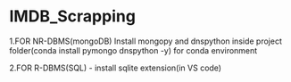 # IMDB_Scrapping

1.FOR NR-DBMS(mongoDB) Install mongopy and dnspython inside project folder(conda install pymongo dnspython -y) for conda environment


2.FOR R-DBMS(SQL)  - install sqlite extension(in VS code)
